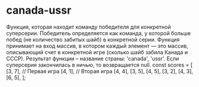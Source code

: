 # canada-ussr
Функция, которая находит команду победителя для конкретной суперсерии. Победитель определяется как команда, у которой больше побед (не количество забитых шайб) в конкретной серии. Функция принимает на вход массив, в котором каждый элемент — это массив, описывающий счет в конкретной игре (сколько шайб забила Канада и СССР). Результат функции – название страны: 'canada', 'ussr'. Если суперсерия закончилась в ничью, то возвращается null.
const scores = [
  [3, 7], // Первая игра
  [4, 1], // Вторая игра
  [4, 4],
  [3, 5],
  [4, 5],
  [3, 2],
  [4, 3],
  [6, 5],
];
